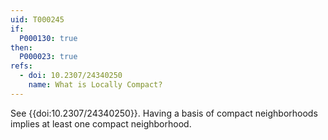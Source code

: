 ```yaml
---
uid: T000245
if:
  P000130: true
then:
  P000023: true
refs:
  - doi: 10.2307/24340250
    name: What is Locally Compact?
---
```


See {{doi:10.2307/24340250}}. Having a basis of compact neighborhoods implies at least one compact neighborhood.
